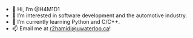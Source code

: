 - 👋 Hi, I’m @H4M1D1
- 👀 I’m interested in software development and the automotive industry.
- 🌱 I’m currently learning Python and C/C++.
- 📫 Email me at r2hamidi@uwaterloo.ca!

